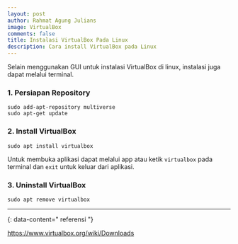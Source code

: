```yaml
---
layout: post
author: Rahmat Agung Julians
image: VirtualBox
comments: false
title: Instalasi VirtualBox Pada Linux
description: Cara install VirtualBox pada Linux
---
```



Selain menggunakan GUI untuk instalasi VirtualBox di linux, instalasi juga dapat melalui terminal.

### 1. Persiapan Repository
```
sudo add-apt-repository multiverse
sudo apt-get update
```

### 2. Install VirtualBox
```
sudo apt install virtualbox
```

Untuk membuka aplikasi dapat melalui app atau ketik `virtualbox` pada terminal dan `exit` untuk keluar dari aplikasi.

### 3. Uninstall VirtualBox
```
sudo apt remove virtualbox
```

---
{: data-content=" referensi "}

<a href="https://www.virtualbox.org/wiki/Downloads">https://www.virtualbox.org/wiki/Downloads</a>